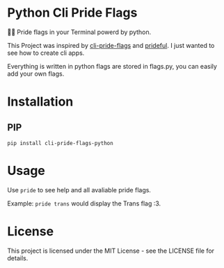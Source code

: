 # Python Cli Pride Flags

🏳️‍🌈 Pride flags in your Terminal powerd by python.

This Project was inspired by [cli-pride-flags](https://github.com/ExperiBass/cli-pride-flags) and [prideful](https://github.com/angelofallars/prideful). I just wanted to see how to create cli apps.

Everything is written in python flags are stored in flags.py, you can easily add your own flags.

# Installation

## PIP
```pip install cli-pride-flags-python```

# Usage

Use ```pride``` to see help and all avaliable pride flags.

Example: ```pride trans``` would display the Trans flag :3.

# License

This project is licensed under the MIT License - see the LICENSE file for details.